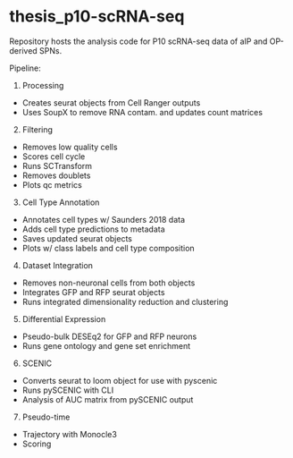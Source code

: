 # thesis_p10-scRNA-seq
Repository hosts the analysis code for P10 scRNA-seq data of aIP and OP-derived SPNs.

Pipeline:

  1. Processing
  - Creates seurat objects from Cell Ranger outputs
  - Uses SoupX to remove RNA contam. and updates count matrices

  2. Filtering
   - Removes low quality cells
   - Scores cell cycle
   - Runs SCTransform 
   - Removes doublets 
   - Plots qc metrics

  3. Cell Type Annotation
   - Annotates cell types w/ Saunders 2018 data
   - Adds cell type predictions to metadata
   - Saves updated seurat objects
   - Plots w/ class labels and cell type composition

  4. Dataset Integration
   - Removes non-neuronal cells from both objects
   - Integrates GFP and RFP seurat objects
   - Runs integrated dimensionality reduction and clustering

  5. Differential Expression
   - Pseudo-bulk DESEq2 for GFP and RFP neurons
   - Runs gene ontology and gene set enrichment

  6. SCENIC
   - Converts seurat to loom object for use with pyscenic
   - Runs pySCENIC with CLI
   - Analysis of AUC matrix from pySCENIC output
 
 7. Pseudo-time
   - Trajectory with Monocle3
   - Scoring

